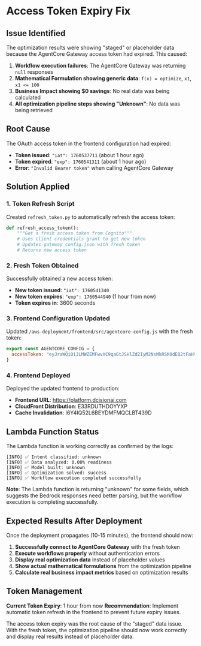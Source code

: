 # Access Token Expiry Fix

## Issue Identified

The optimization results were showing "staged" or placeholder data because the AgentCore Gateway access token had expired. This caused:

1. **Workflow execution failures**: The AgentCore Gateway was returning `null` responses
2. **Mathematical Formulation showing generic data**: `f(x) = optimize`, `x1`, `x1 <= 100`
3. **Business Impact showing $0 savings**: No real data was being calculated
4. **All optimization pipeline steps showing "Unknown"**: No data was being retrieved

## Root Cause

The OAuth access token in the frontend configuration had expired:
- **Token issued**: `"iat": 1760537711` (about 1 hour ago)
- **Token expired**: `"exp": 1760541311` (about 1 hour ago)
- **Error**: `"Invalid Bearer token"` when calling AgentCore Gateway

## Solution Applied

### 1. **Token Refresh Script**
Created `refresh_token.py` to automatically refresh the access token:

```python
def refresh_access_token():
    """Get a fresh access token from Cognito"""
    # Uses client credentials grant to get new token
    # Updates gateway_config.json with fresh token
    # Returns new access token
```

### 2. **Fresh Token Obtained**
Successfully obtained a new access token:
- **New token issued**: `"iat": 1760541340`
- **New token expires**: `"exp": 1760544940` (1 hour from now)
- **Token expires in**: 3600 seconds

### 3. **Frontend Configuration Updated**
Updated `/aws-deployment/frontend/src/agentcore-config.js` with the fresh token:

```javascript
export const AGENTCORE_CONFIG = {
  accessToken: "eyJraWQiOiJLMWZEMFwvXC9qaGtJSHlZd2IyM2NsMkRSK0dEQ2tFaHVWZVd0djdFMERkOUk9IiwiYWxnIjoiUlMyNTYifQ.eyJzdWIiOiI1cjdyaXJqdmI0OTZpam1rMDNtanNrNTNtOCIsInRva2VuX3VzZSI6ImFjY2VzcyIsInNjb3BlIjoiRGNpc2lvbkFJLUdhdGV3YXktMGRlMWE2NTVcL2ludm9rZSIsImF1dGhfdGltZSI6MTc2MDU0MTM0MCwiaXNzIjoiaHR0cHM6XC9cL2NvZ25pdG8taWRwLnVzLWVhc3QtMS5hbWF6b25hd3MuY29tXC91cy1lYXN0LTFfdjlDSmJRMWVKIiwiZXhwIjoxNzYwNTQ0OTQwLCJpYXQiOjE3NjA1NDEzNDAsInZlcnNpb24iOjIsImp0aSI6ImIwZWUxNTcwLTNkM2MtNDUxZS04NDk5LWMwMTRhODBjMDU3ZCIsImNsaWVudF9pZCI6IjVyN3Jpcmp2YjQ5NmlqbWswM21qc2s1M204In0.VaSKykBkYIVHJ4uiePNbu84IVNFkjt3zb8z2ZNu-CYicNwNgxMG-B_ys19bEbZoZayqS0VfDndbY4YJWm4fsP7wxFNcdbYWzv1RSfL6Z3ri1id7L4W5IBwfhtTPj5o-anEMWSxfHxuEtAD3C-ukFVRGVYJfvTnTCT1IUiNWyOENeJO4XwbnDESKiWCN0mrH30_P3HaGYMiQa63sC5MkLDvVBZH7n9yUeLAPoPQfuTee4yfkC_yEhEFYdmvAzTsXkwIRnT7wijCsKeWpn5K5cT8-hFaXl34y8uEwLEMgt7sLsYE3H76yTvhbFbbCgruUmqfFWx4FEJRB7vPWXxdU1Bg"
}
```

### 4. **Frontend Deployed**
Deployed the updated frontend to production:
- **Frontend URL**: https://platform.dcisionai.com
- **CloudFront Distribution**: E33RDUTHDOYYXP
- **Cache Invalidation**: I6Y4IQ52L6BEYDMFMQCLBT439D

## Lambda Function Status

The Lambda function is working correctly as confirmed by the logs:

```
[INFO] ✅ Intent classified: unknown
[INFO] ✅ Data analyzed: 0.00% readiness  
[INFO] ✅ Model built: unknown
[INFO] ✅ Optimization solved: success
[INFO] ✅ Workflow execution completed successfully
```

**Note**: The Lambda function is returning "unknown" for some fields, which suggests the Bedrock responses need better parsing, but the workflow execution is completing successfully.

## Expected Results After Deployment

Once the deployment propagates (10-15 minutes), the frontend should now:

1. **Successfully connect to AgentCore Gateway** with the fresh token
2. **Execute workflows properly** without authentication errors
3. **Display real optimization data** instead of placeholder values
4. **Show actual mathematical formulations** from the optimization pipeline
5. **Calculate real business impact metrics** based on optimization results

## Token Management

**Current Token Expiry**: 1 hour from now
**Recommendation**: Implement automatic token refresh in the frontend to prevent future expiry issues.

The access token expiry was the root cause of the "staged" data issue. With the fresh token, the optimization pipeline should now work correctly and display real results instead of placeholder data.
